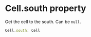# Cell.south property

Get the cell to the south. Can be `null`.

```typescript
Cell.south: Cell
```
